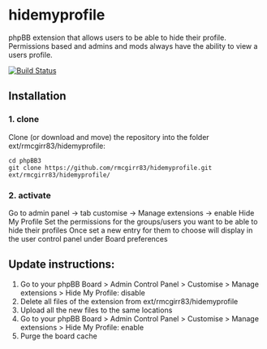 hidemyprofile
=========================

phpBB extension that allows users to be able to hide their profile.  Permissions based and admins and mods always have the ability to view a users profile.

[![Build Status](https://travis-ci.org/rmcgirr83/hidemyprofile.svg?branch=master)](https://travis-ci.org/rmcgirr83/hidemyprofile)
## Installation

### 1. clone
Clone (or download and move) the repository into the folder ext/rmcgirr83/hidemyprofile:

```
cd phpBB3
git clone https://github.com/rmcgirr83/hidemyprofile.git ext/rmcgirr83/hidemyprofile/
```

### 2. activate
Go to admin panel -> tab customise -> Manage extensions -> enable Hide My Profile
Set the permissions for the groups/users you want to be able to hide their profiles
Once set a new entry for them to choose will display in the user control panel under Board preferences

## Update instructions:
1. Go to your phpBB Board > Admin Control Panel > Customise > Manage extensions > Hide My Profile: disable
2. Delete all files of the extension from ext/rmcgirr83/hidemyprofile
3. Upload all the new files to the same locations
4. Go to your phpBB Board > Admin Control Panel > Customise > Manage extensions > Hide My Profile: enable
5. Purge the board cache
